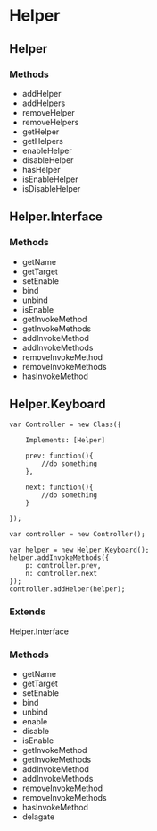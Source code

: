 Helper
=================================================




Helper
-------------------------------------------------


### Methods

* addHelper
* addHelpers
* removeHelper
* removeHelpers
* getHelper
* getHelpers
* enableHelper
* disableHelper
* hasHelper
* isEnableHelper
* isDisableHelper



Helper.Interface
-------------------------------------------------


### Methods

* getName
* getTarget
* setEnable
* bind
* unbind
* isEnable
* getInvokeMethod
* getInvokeMethods
* addInvokeMethod
* addInvokeMethods
* removeInvokeMethod
* removeInvokeMethods
* hasInvokeMethod


Helper.Keyboard
-------------------------------------------------

	var Controller = new Class({
	
		Implements: [Helper]
	
		prev: function(){
			//do something
		},
	
		next: function(){
			//do something
		}
	
	});
	
	var controller = new Controller();
	
	var helper = new Helper.Keyboard();
	helper.addInvokeMethods({
		p: controller.prev,
		n: controller.next
	});
	controller.addHelper(helper);

### Extends

Helper.Interface


### Methods

* getName
* getTarget
* setEnable
* bind
* unbind
* enable
* disable
* isEnable
* getInvokeMethod
* getInvokeMethods
* addInvokeMethod
* addInvokeMethods
* removeInvokeMethod
* removeInvokeMethods
* hasInvokeMethod
* delagate
